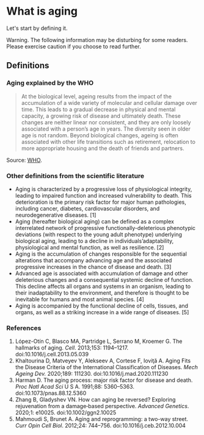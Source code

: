 # What is aging

Let's start by defining it. 

Warning. The following information may be disturbing for some readers. Please exercise caution if you choose to read further.

## Definitions

### Aging explained by the WHO

>At the biological level, ageing results from the impact of the accumulation of a wide variety of molecular and cellular damage over time. This leads to a gradual decrease in physical and mental capacity, a growing risk of disease and ultimately death. These changes are neither linear nor consistent, and they are only loosely associated with a person’s age in years. The diversity seen in older age is not random. Beyond biological changes, ageing is often associated with other life transitions such as retirement, relocation to more appropriate housing and the death of friends and partners.

Source: [WHO](https://www.who.int/news-room/fact-sheets/detail/ageing-and-health#:~:text=Ageing%20explained,of%20disease%20and%20ultimately%20death).

### Other definitions from the scientific literature

- Aging is characterized by a progressive loss of physiological integrity, leading to impaired function and increased vulnerability to death. This deterioration is the primary risk factor for major human pathologies, including cancer, diabetes, cardiovascular disorders, and neurodegenerative diseases. [1]
- Aging (hereafter biological aging) can be defined as a complex interrelated network of progressive functionally-deleterious phenotypic deviations (with respect to the young adult phenotype) underlying biological aging, leading to a decline in individuals’adaptability, physiological and mental function, as well as resilience. [2]
- Aging is the accumulation of changes responsible for the sequential alterations that accompany advancing age and the associated progressive increases in the chance of disease and death. [3]
- Advanced age is associated with accumulation of damage and other deleterious changes and a consequential systemic decline of function. This decline affects all organs and systems in an organism, leading to their inadaptability to the environment, and therefore is thought to be inevitable for humans and most animal species. [4]
- Aging is accompanied by the functional decline of cells, tissues, and organs, as well as a striking increase in a wide range of diseases. [5]

### References

1. 	López-Otín C, Blasco MA, Partridge L, Serrano M, Kroemer G. The hallmarks of aging. _Cell_. 2013;153: 1194–1217. doi:10.1016/j.cell.2013.05.039
2. 	Khaltourina D, Matveyev Y, Alekseev A, Cortese F, Ioviţă A. Aging Fits the Disease Criteria of the International Classification of Diseases. _Mech Ageing Dev._ 2020;189: 111230. doi:10.1016/j.mad.2020.111230
3. 	Harman D. The aging process: major risk factor for disease and death. _Proc Natl Acad Sci_ U S A. 1991;88: 5360–5363. doi:10.1073/pnas.88.12.5360
4. 	Zhang B, Gladyshev VN. How can aging be reversed? Exploring rejuvenation from a damage‐based perspective. _Advanced Genetics_. 2020;1: e10025. doi:10.1002/ggn2.10025
5. 	Mahmoudi S, Brunet A. Aging and reprogramming: a two-way street. _Curr Opin Cell Biol_. 2012;24: 744–756. doi:10.1016/j.ceb.2012.10.004
